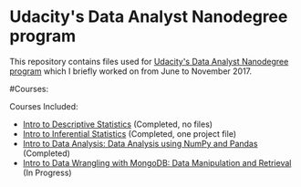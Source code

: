 # Udacity's Data Analyst Nanodegree program

This repository contains files used for [Udacity's Data Analyst Nanodegree program](https://www.udacity.com/course/data-analyst-nanodegree--nd002) which I briefly worked on from June to November 2017. 

#Courses:

Courses Included:
- [Intro to Descriptive Statistics](https://www.udacity.com/course/intro-to-descriptive-statistics--ud827) (Completed, no files) 
- [Intro to Inferential Statistics](https://www.udacity.com/course/intro-to-inferential-statistics--ud201) (Completed, one project file)
- [Intro to Data Analysis: Data Analysis using NumPy and Pandas](https://www.udacity.com/course/intro-to-data-analysis--ud170) (Completed)
- [Intro to Data Wrangling with MongoDB: Data Manipulation and Retrieval](https://www.udacity.com/course/data-wrangling-with-mongodb--ud032) (In Progress)

